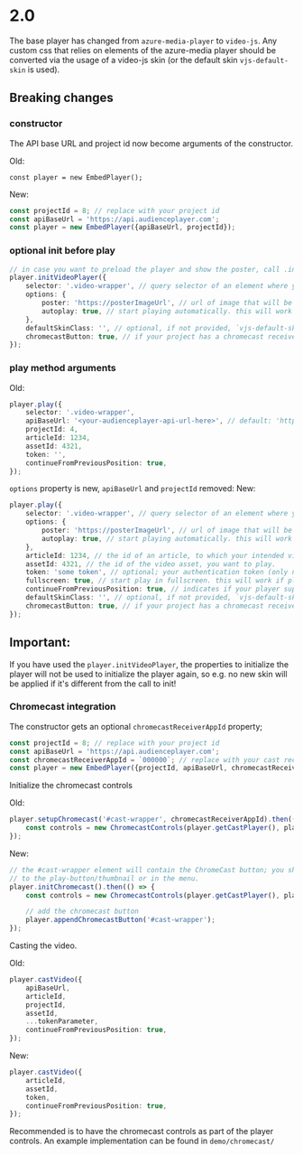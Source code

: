 # 2.0

The base player has changed from `azure-media-player` to `video-js`.
Any custom css that relies on elements of the azure-media player should be converted via the usage of a video-js skin (or the default skin `vjs-default-skin` is used).

## Breaking changes

### constructor

The API base URL and project id now become arguments of the constructor.

Old:

```
const player = new EmbedPlayer();
```

New:

```typescript
const projectId = 8; // replace with your project id
const apiBaseUrl = 'https://api.audienceplayer.com';
const player = new EmbedPlayer({apiBaseUrl, projectId});
```

### optional init before play

```typescript
// in case you want to preload the player and show the poster, call .initVideoPlayer
player.initVideoPlayer({
    selector: '.video-wrapper', // query selector of an element where you would like to embed your player
    options: {
        poster: 'https://posterImageUrl', // url of image that will be used as the initial player background image
        autoplay: true, // start playing automatically. this will work if play follows from a user event
    },
    defaultSkinClass: '', // optional, if not provided, `vjs-default-skin` is used
    chromecastButton: true, // if your project has a chromecast receiver app and you want a chromecast button in the play control bar
});
```

### play method arguments

Old:

```typescript
player.play({
    selector: '.video-wrapper',
    apiBaseUrl: '<your-audienceplayer-api-url-here>', // default: 'https://api.audienceplayer.com'
    projectId: 4,
    articleId: 1234,
    assetId: 4321,
    token: '',
    continueFromPreviousPosition: true,
});
```

`options` property is new, `apiBaseUrl` and `projectId` removed:
New:

```typescript
player.play({
    selector: '.video-wrapper', // query selector of an element where you would like to embed your player
    options: {
        poster: 'https://posterImageUrl', // url of image that will be used as the initial player background image
        autoplay: true, // start playing automatically. this will work if play follows from a user event
    },
    articleId: 1234, // the id of an article, to which your intended video asset belongs.
    assetId: 4321, // the id of the video asset, you want to play.
    token: 'some token', // optional; your authentication token (only necessary if you intend to embed
    fullscreen: true, // start play in fullscreen. this will work if play follows from a user event
    continueFromPreviousPosition: true, // indicates if your player supports nomadic watching. It is true by default.
    defaultSkinClass: '', // optional, if not provided, `vjs-default-skin` is used
    chromecastButton: true, // if your project has a chromecast receiver app and you want a chromecast button in the play control bar
});
```

## Important:

If you have used the `player.initVideoPlayer`, the properties to initialize the player will not be used to initialize the player again,
so e.g. no new skin will be applied if it's different from the call to init!

### Chromecast integration

The constructor gets an optional `chromecastReceiverAppId` property;

```typescript
const projectId = 8; // replace with your project id
const apiBaseUrl = 'https://api.audienceplayer.com';
const chromecastReceiverAppId = `000000`; // replace with your cast receiver id
const player = new EmbedPlayer({projectId, apiBaseUrl, chromecastReceiverAppId});
```

Initialize the chromecast controls

Old:

```typescript
player.setupChromecast('#cast-wrapper', chromecastReceiverAppId).then(() => {
    const controls = new ChromecastControls(player.getCastPlayer(), player.getCastPlayerController());
});
```

New:

```typescript
// the #cast-wrapper element will contain the ChromeCast button; you should place this in a recognisable spot next
// to the play-button/thumbnail or in the menu.
player.initChromecast().then(() => {
    const controls = new ChromecastControls(player.getCastPlayer(), player.getCastPlayerController());

    // add the chromecast button
    player.appendChromecastButton('#cast-wrapper');
});
```

Casting the video.

Old:

```typescript
player.castVideo({
    apiBaseUrl,
    articleId,
    projectId,
    assetId,
    ...tokenParameter,
    continueFromPreviousPosition: true,
});
```

New:

```typescript
player.castVideo({
    articleId,
    assetId,
    token,
    continueFromPreviousPosition: true,
});
```

Recommended is to have the chromecast controls as part of the player controls.
An example implementation can be found in `demo/chromecast/`
